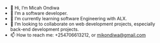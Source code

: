 - 👋 Hi, I’m Micah Ondiwa
- 👀 I’m a software developer. 
- 🌱 I’m currently learning software Engineering with ALX.
- 💞️ I’m looking to collaborate on web development projects, especially back-end development projects. 
- 📫 How to reach me: +254706613212, or mikondiwa@gmail.com

<!---
Mikondiwa/Mikondiwa is a ✨ special ✨ repository because its `README.md` (this file) appears on your GitHub profile.
You can click the Preview link to take a look at your changes.
--->
